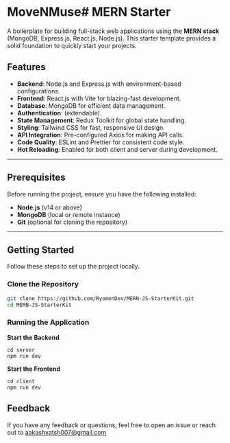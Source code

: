 # MoveNMuse# MERN Starter

A boilerplate for building full-stack web applications using the **MERN stack** (MongoDB, Express.js, React.js, Node.js). This starter template provides a solid foundation to quickly start your projects.

## Features

- **Backend**: Node.js and Express.js with environment-based configurations.
- **Frontend**: React.js with Vite for blazing-fast development.
- **Database**: MongoDB for efficient data management.
- **Authentication**: (extendable).
- **State Management**: Redux Toolkit for global state handling.
- **Styling**: Tailwind CSS for fast, responsive UI design.
- **API Integration**: Pre-configured Axios for making API calls.
- **Code Quality**: ESLint and Prettier for consistent code style.
- **Hot Reloading**: Enabled for both client and server during development.

---

## Prerequisites

Before running the project, ensure you have the following installed:

- **Node.js** (v14 or above)
- **MongoDB** (local or remote instance)
- **Git** (optional for cloning the repository)

---

## Getting Started

Follow these steps to set up the project locally.

### Clone the Repository

```bash
git clone https://github.com/RyomenDev/MERN-JS-StarterKit.git
cd MERN-JS-StarterKit
```

### Running the Application
**Start the Backend**
```
cd server
npm run dev
```
**Start the Frontend**
```
cd client
npm run dev
```

## Feedback
If you have any feedback or questions, feel free to open an issue or reach out to aakashvatsh007@gmail.com